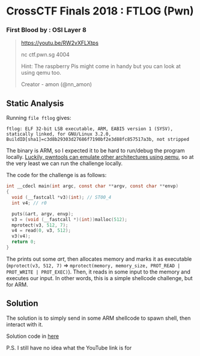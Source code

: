 # CrossCTF Finals 2018 : FTLOG (Pwn)
### First Blood by : OSI Layer 8
>https://youtu.be/RW2vXFLXtps
>
>nc ctf.pwn.sg 4004
>
>Hint: The raspberry Pis might come in handy but you can look at using qemu too.
>
>Creator - amon (@nn_amon)

## Static Analysis
Running ```file ftlog``` gives:
```
ftlog: ELF 32-bit LSB executable, ARM, EABI5 version 1 (SYSV), statically linked, for GNU/Linux 3.2.0, BuildID[sha1]=c3d8b29303d27686f7190bf2e3d88fc857517a3b, not stripped
```

The binary is ARM, so I expected it to be hard to run/debug the program locally. [Luckily, pwntools can emulate other architectures using qemu](http://docs.pwntools.com/en/stable/qemu.html), so at the very least we can run the challenge locally.

The code for the challenge is as follows:
```c
int __cdecl main(int argc, const char **argv, const char **envp)
{
  void (__fastcall *v3)(int); // ST00_4
  int v4; // r0

  puts(&art, argv, envp);
  v3 = (void (__fastcall *)(int))malloc(512);
  mprotect(v3, 512, 7);
  v4 = read(0, v3, 512);
  v3(v4);
  return 0;
}
```

The prints out some _art_, then allocates memory and marks it as 
executable (```mprotect(v3, 512, 7)``` => ```mprotect(memory, memory_size, PROT_READ | PROT_WRITE | PROT_EXEC)```). Then, it reads in some input to the memory and executes our input.
In other words, this is a simple shellcode challenge, but for ARM.

## Solution

The solution is to simply send in some ARM shellcode to spawn shell, then interact with it.

Solution code in [here](ftlog.py)

P.S. I still have no idea what the YouTube link is for
